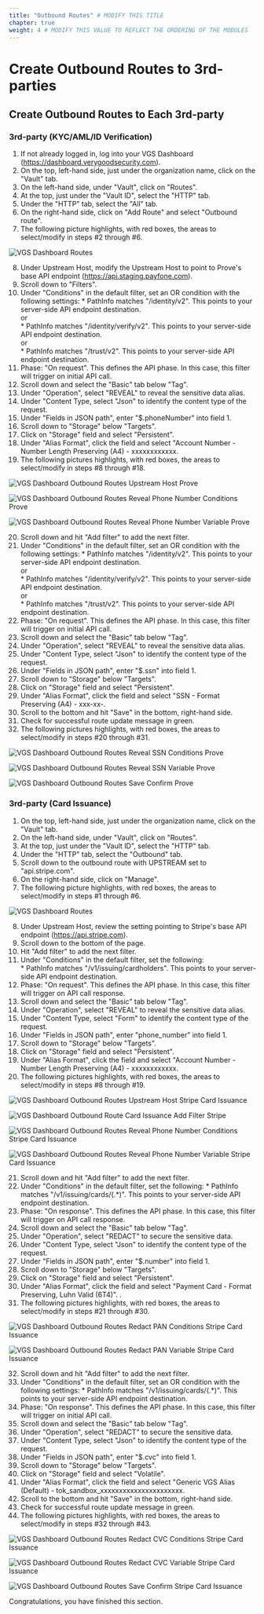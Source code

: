 ```yaml
---
title: "Outbound Routes" # MODIFY THIS TITLE
chapter: true
weight: 4 # MODIFY THIS VALUE TO REFLECT THE ORDERING OF THE MODULES
---
```


# Create Outbound Routes to 3rd-parties <!-- MODIFY THIS HEADING -->

## Create Outbound Routes to Each 3rd-party   

### 3rd-party (KYC/AML/ID Verification)

1) If not already logged in, log into your VGS Dashboard (https://dashboard.verygoodsecurity.com).
2) On the top, left-hand side, just under the organization name, click on the "Vault" tab.
3) On the left-hand side, under "Vault", click on "Routes".
4) At the top, just under the "Vault ID", select the "HTTP" tab.
5) Under the "HTTP" tab, select the "All" tab.
6) On the right-hand side, click on "Add Route" and select "Outbound route".
7) The following picture highlights, with red boxes, the areas to select/modify in steps #2 through #6.

![VGS Dashboard Routes](/images/vgs-dashboard-outbound-route.jpg)

8) Under Upstream Host, modify the Upstream Host to point to Prove's base API endpoint (https://api.staging.payfone.com).  
9) Scroll down to "Filters".
10) Under "Conditions" in the default filter, set an OR condition with the following settings:
        * PathInfo matches "/identity/v2". This points to your server-side API endpoint destination.  
	or  
        * PathInfo matches "/identity/verify/v2". This points to your server-side API endpoint destination.  
	or  
        * PathInfo matches "/trust/v2". This points to your server-side API endpoint destination.  
11) Phase: "On request". This defines the API phase. In this case, this filter will trigger on initial API call.  
12) Scroll down and select the "Basic" tab below "Tag".  
13) Under "Operation", select "REVEAL" to reveal the sensitive data alias.  
14) Under "Content Type, select "Json" to identify the content type of the request.  
15) Under "Fields in JSON path", enter "$.phoneNumber" into field 1.  
16) Scroll down to "Storage" below "Targets".
17) Click on "Storage" field and select "Persistent".
18) Under "Alias Format", click the field and select "Account Number - Number Length Preserving (A4) - xxxxxxxxxxxx<last four>.  
19) The following pictures highlights, with red boxes, the areas to select/modify in steps #8 through #18.

![VGS Dashboard Outbound Routes Upstream Host Prove](/images/vgs-dashboard-outbound-route-upstream-host-prove.jpg)

![VGS Dashboard Outbound Routes Reveal Phone Number Conditions Prove](/images/vgs-dashboard-outbound-route-reveal-phone-number-conditions-prove.jpg)

![VGS Dashboard Outbound Routes Reveal Phone Number Variable Prove](/images/vgs-dashboard-outbound-route-reveal-phone-number-variable-prove.jpg)

20) Scroll down and hit "Add filter" to add the next filter.  
21) Under "Conditions" in the default filter, set an OR condition with the following settings:
        * PathInfo matches "/identity/v2". This points to your server-side API endpoint destination.  
	or  
        * PathInfo matches "/identity/verify/v2". This points to your server-side API endpoint destination.  
	or  
        * PathInfo matches "/trust/v2". This points to your server-side API endpoint destination.  
22) Phase: "On request". This defines the API phase. In this case, this filter will trigger on initial API call.  
23) Scroll down and select the "Basic" tab below "Tag".  
24) Under "Operation", select "REVEAL" to reveal the sensitive data alias.  
25) Under "Content Type, select "Json" to identify the content type of the request.  
26) Under "Fields in JSON path", enter "$.ssn" into field 1.  
27) Scroll down to "Storage" below "Targets".
28) Click on "Storage" field and select "Persistent".
29) Under "Alias Format", click the field and select "SSN - Format Preserving (A4) - xxx-xx-<last four>.  
30) Scroll to the bottom and hit "Save" in the bottom, right-hand side.
31) Check for successful route update message in green. 
32) The following pictures highlights, with red boxes, the areas to select/modify in steps #20 through #31.

![VGS Dashboard Outbound Routes Reveal SSN Conditions Prove](/images/vgs-dashboard-outbound-route-reveal-ssn-conditions-prove.jpg)

![VGS Dashboard Outbound Routes Reveal SSN Variable Prove](/images/vgs-dashboard-outbound-route-reveal-ssn-variable-prove.jpg)

![VGS Dashboard Outbound Routes Save Confirm Prove](/images/vgs-dashboard-outbound-route-save-confirm-prove.jpg)  


### 3rd-party (Card Issuance)
1) On the top, left-hand side, just under the organization name, click on the "Vault" tab.
2) On the left-hand side, under "Vault", click on "Routes".
3) At the top, just under the "Vault ID", select the "HTTP" tab.
4) Under the "HTTP" tab, select the "Outbound" tab.
5) Scroll down to the outbound route with UPSTREAM set to "api.stripe.com".   
6) On the right-hand side, click on "Manage".  
7) The following picture highlights, with red boxes, the areas to select/modify in steps #1 through #6.

![VGS Dashboard Routes](/images/vgs-dashboard-outbound-route-card-issuance-stripe.jpg)

8) Under Upstream Host, review the setting pointing to Stripe's base API endpoint (https://api.stripe.com).  
9) Scroll down to the bottom of the page.  
10) Hit "Add filter" to add the next filter.  
11) Under "Conditions" in the default filter, set the following:  
        * PathInfo matches "/v1/issuing/cardholders". This points to your server-side API endpoint destination.  
12) Phase: "On request". This defines the API phase. In this case, this filter will trigger on API call response.  
13) Scroll down and select the "Basic" tab below "Tag".  
14) Under "Operation", select "REVEAL" to reveal the sensitive data alias.  
15) Under "Content Type, select "Form" to identify the content type of the request.  
16) Under "Fields in JSON path", enter "phone_number" into field 1.  
17) Scroll down to "Storage" below "Targets".
18) Click on "Storage" field and select "Persistent".
19) Under "Alias Format", click the field and select "Account Number - Number Length Preserving (A4) - xxxxxxxxxxxx<last four>.  
20) The following pictures highlights, with red boxes, the areas to select/modify in steps #8 through #19.

![VGS Dashboard Outbound Routes Upstream Host Stripe Card Issuance](/images/vgs-dashboard-outbound-route-upstream-host-stripe-card-issuance.jpg)

![VGS Dashboard Outbound Route Card Issuance Add Filter Stripe](/images/vgs-dashboard-outbound-route-card-issuance-add-filter-stripe.jpg)

![VGS Dashboard Outbound Routes Reveal Phone Number Conditions Stripe Card Issuance](/images/vgs-dashboard-outbound-route-reveal-phone-number-conditions-stripe-card-issuance.jpg)

![VGS Dashboard Outbound Routes Reveal Phone Number Variable Stripe Card Issuance](/images/vgs-dashboard-outbound-route-reveal-phone-number-variable-stripe-card-issuance.jpg)

21) Scroll down and hit "Add filter" to add the next filter.  
22) Under "Conditions" in the default filter, set the following:
        * PathInfo matches "/v1/issuing/cards/(.*)". This points to your server-side API endpoint destination.  
23) Phase: "On response". This defines the API phase. In this case, this filter will trigger on API call response.  
24) Scroll down and select the "Basic" tab below "Tag".  
25) Under "Operation", select "REDACT" to secure the sensitive data.  
26) Under "Content Type, select "Json" to identify the content type of the request.  
27) Under "Fields in JSON path", enter "$.number" into field 1.  
28) Scroll down to "Storage" below "Targets".
29) Click on "Storage" field and select "Persistent".
30) Under "Alias Format", click the field and select "Payment Card - Format Preserving, Luhn Valid (6T4)".  .  
31) The following pictures highlights, with red boxes, the areas to select/modify in steps #21 through #30.

![VGS Dashboard Outbound Routes Redact PAN Conditions Stripe Card Issuance](/images/vgs-dashboard-outbound-route-redact-pan-conditions-stripe-card-issuance.jpg)

![VGS Dashboard Outbound Routes Redact PAN Variable Stripe Card Issuance](/images/vgs-dashboard-outbound-route-redact-pan-variable-stripe-card-issuance.jpg)

32) Scroll down and hit "Add filter" to add the next filter.  
33) Under "Conditions" in the default filter, set an OR condition with the following settings:
        * PathInfo matches "/v1/issuing/cards/(.*)". This points to your server-side API endpoint destination.  
34) Phase: "On response". This defines the API phase. In this case, this filter will trigger on initial API call.  
35) Scroll down and select the "Basic" tab below "Tag".  
36) Under "Operation", select "REDACT" to secure the sensitive data.  
37) Under "Content Type, select "Json" to identify the content type of the request.  
38) Under "Fields in JSON path", enter "$.cvc" into field 1.  
39) Scroll down to "Storage" below "Targets".  
40) Click on "Storage" field and select "Volatile".  
41) Under "Alias Format", click the field and select "Generic VGS Alias (Default) - tok_sandbox_xxxxxxxxxxxxxxxxxxxxxx.  
42) Scroll to the bottom and hit "Save" in the bottom, right-hand side.  
43) Check for successful route update message in green.
44) The following pictures highlights, with red boxes, the areas to select/modify in steps #32 through #43.

![VGS Dashboard Outbound Routes Redact CVC Conditions Stripe Card Issuance](/images/vgs-dashboard-outbound-route-redact-cvc-conditions-stripe-card-issuance.jpg)

![VGS Dashboard Outbound Routes Redact CVC Variable Stripe Card Issuance](/images/vgs-dashboard-outbound-route-redact-cvc-variable-stripe-card-issuance.jpg)

![VGS Dashboard Outbound Routes Save Confirm Stripe Card Issuance](/images/vgs-dashboard-outbound-route-redact-save-confirm-stripe-card-issuance.jpg)


Congratulations, you have finished this section.  
